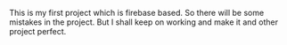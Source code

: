 This is my first project which is firebase based. So there will be some mistakes in the project. But I shall keep on working and make it and other project perfect.
